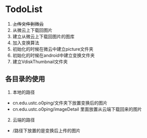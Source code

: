 # TodoList
1. ~~上传文件到微云~~
2. 从微云上下载回图片
3. 建立从微云上下载回图片的图库
4. 加入变换算法
5. 初始化的时候在微云中建立picture文件夹
6. 初始化的时候在android中建立变换文件夹
7. 建立VdiskThumbnail文件夹

## 各目录的使用
1. 本地的路径
- cn.edu.ustc.o0ping/文件夹下放置变换后的图片
- cn.edu.ustc.o0ping/imageDetail 里面放置从云端下载回来的图片

2. 云端的路径
- /路径下放置的是变换后上传的图片